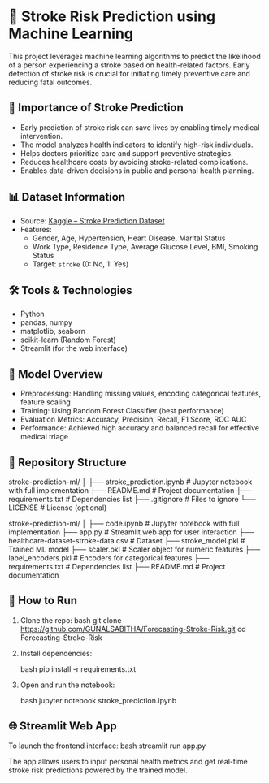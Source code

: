 # 🧠 Stroke Risk Prediction using Machine Learning

This project leverages machine learning algorithms to predict the likelihood of a person experiencing a stroke based on health-related factors. Early detection of stroke risk is crucial for initiating timely preventive care and reducing fatal outcomes.

## 📌 Importance of Stroke Prediction

- Early prediction of stroke risk can save lives by enabling timely medical intervention.  
- The model analyzes health indicators to identify high-risk individuals.  
- Helps doctors prioritize care and support preventive strategies.  
- Reduces healthcare costs by avoiding stroke-related complications.  
- Enables data-driven decisions in public and personal health planning.

## 📊 Dataset Information

- Source: [Kaggle – Stroke Prediction Dataset](https://www.kaggle.com/fedesoriano/stroke-prediction-dataset)
- Features:
  - Gender, Age, Hypertension, Heart Disease, Marital Status
  - Work Type, Residence Type, Average Glucose Level, BMI, Smoking Status
  - Target: `stroke` (0: No, 1: Yes)

## 🛠️ Tools & Technologies

- Python
- pandas, numpy
- matplotlib, seaborn
- scikit-learn (Random Forest)
- Streamlit (for the web interface)

## 🧪 Model Overview

- Preprocessing: Handling missing values, encoding categorical features, feature scaling
- Training: Using Random Forest Classifier (best performance)
- Evaluation Metrics: Accuracy, Precision, Recall, F1 Score, ROC AUC
- Performance: Achieved high accuracy and balanced recall for effective medical triage

## 📂 Repository Structure

stroke-prediction-ml/
│
├── stroke\_prediction.ipynb     # Jupyter notebook with full implementation
├── README.md                   # Project documentation
├── requirements.txt            # Dependencies list
├── .gitignore                  # Files to ignore
└── LICENSE                     # License (optional)



stroke-prediction-ml/
│
├── code.ipynb                           # Jupyter notebook with full implementation
├── app.py                               # Streamlit web app for user interaction
├── healthcare-dataset-stroke-data.csv   # Dataset
├── stroke_model.pkl                     # Trained ML model
├── scaler.pkl                           # Scaler object for numeric features
├── label_encoders.pkl                   # Encoders for categorical features
├── requirements.txt                     # Dependencies list
├── README.md                            # Project documentation


## 🚀 How to Run

1. Clone the repo:
   bash
   git clone https://github.com/GUNALSABITHA/Forecasting-Stroke-Risk.git
   cd Forecasting-Stroke-Risk

2. Install dependencies:

   bash
   pip install -r requirements.txt
   
3. Open and run the notebook:

   bash
   jupyter notebook stroke_prediction.ipynb

## 🌐 Streamlit Web App
To launch the frontend interface:
bash
streamlit run app.py

The app allows users to input personal health metrics and get real-time stroke risk predictions powered by the trained model.





